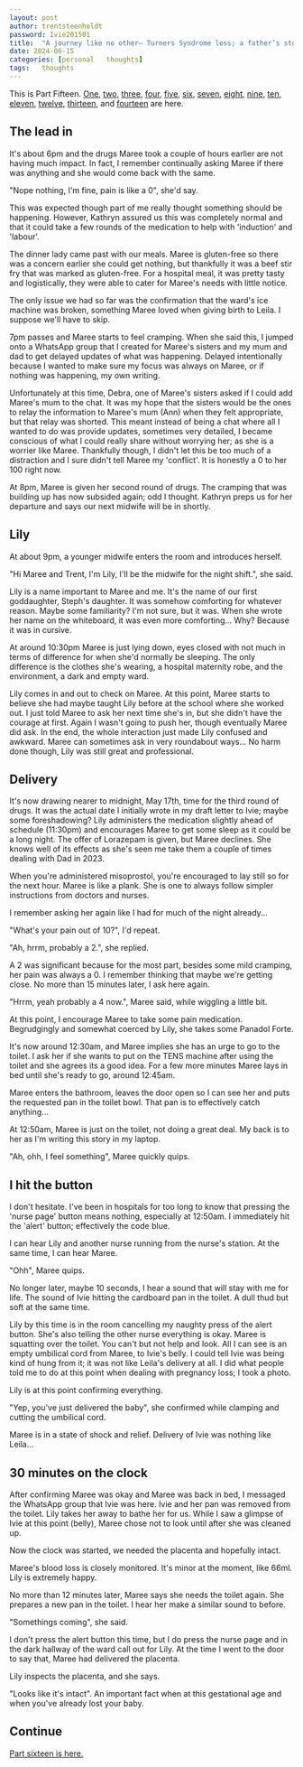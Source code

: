 ```yaml
---
layout: post
author: trentsteenholdt
password: Ivie201501
title:  "A journey like no other– Turners Syndrome loss; a father’s story #15"
date: 2024-06-15
categories: [personal   thoughts]
tags:   thoughts
---
```


This is Part Fifteen. [One](/2024/05/16/a-journey-like-no-other-turner-syndrome-loss-a-fathers-story-1/), [two](/2024/05/16/a-journey-like-no-other-turner-syndrome-loss-a-fathers-story-2/), [three](/2024/05/16/a-journey-like-no-other-turner-syndrome-loss-a-fathers-story-3/), [four](/2024/05/16/a-journey-like-no-other-turner-syndrome-loss-a-fathers-story-4/), [five](/2024/05/16/a-journey-like-no-other-turner-syndrome-loss-a-fathers-story-5/), [six](/2024/05/16/a-journey-like-no-other-turner-syndrome-loss-a-fathers-story-6/), [seven](/2024/05/16/a-journey-like-no-other-turner-syndrome-loss-a-fathers-story-7/), [eight](/2024/05/16/a-journey-like-no-other-turner-syndrome-loss-a-fathers-story-8/), [nine](/2024/05/16/a-journey-like-no-other-turner-syndrome-loss-a-fathers-story-9/), [ten](/2024/05/16/a-journey-like-no-other-turner-syndrome-loss-a-fathers-story-10/), [eleven](/2024/05/18/a-journey-like-no-other-turner-syndrome-loss-a-fathers-story-11/), [twelve](/2024/05/18/a-journey-like-no-other-turner-syndrome-loss-a-fathers-story-12/), [thirteen](/2024/05/19/a-journey-like-no-other-turner-syndrome-loss-a-fathers-story-13/), and [fourteen](/2024/06/15/a-journey-like-no-other-turner-syndrome-loss-a-fathers-story-14/) are here.

## The lead in

It's about 6pm and the drugs Maree took a couple of hours earlier are not having much impact. In fact, I remember continually asking Maree if there was anything and she would come back with the same.

"Nope nothing, I'm fine, pain is like a 0", she'd say.

This was expected though part of me really thought something should be happening. However, Kathryn assured us this was completely normal and that it could take a few rounds of the medication to help with 'induction' and 'labour'.

The dinner lady came past with our meals. Maree is gluten-free so there was a concern earlier she could get nothing, but thankfully it was a beef stir fry that was marked as gluten-free. For a hospital meal, it was pretty tasty and logistically, they were able to cater for Maree's needs with little notice.

The only issue we had so far was the confirmation that the ward's ice machine was broken, something Maree loved when giving birth to Leila. I suppose we'll have to skip.

7pm passes and Maree starts to feel cramping. When she said this, I jumped onto a WhatsApp group that I created for Maree's sisters and my mum and dad to get delayed updates of what was happening. Delayed intentionally because I wanted to make sure my focus was always on Maree, or if nothing was happening, my own writing.

Unfortunately at this time, Debra, one of Maree's sisters asked if I could add Maree's mum to the chat. It was my hope that the sisters would be the ones to relay the information to Maree's mum (Ann) when they felt appropriate, but that relay was shorted. This meant instead of being a chat where all I wanted to do was provide updates, sometimes very detailed, I became conscious of what I could really share without worrying her; as she is a worrier like Maree. Thankfully though, I didn't let this be too much of a distraction and I sure didn't tell Maree my 'conflict'. It is honestly a 0 to her 100 right now.

At 8pm, Maree is given her second round of drugs. The cramping that was building up has now subsided again; odd I thought. Kathryn preps us for her departure and says our next midwife will be in shortly.

## Lily

At about 9pm, a younger midwife enters the room and introduces herself.

"Hi Maree and Trent, I'm Lily, I'll be the midwife for the night shift.", she said.

Lily is a name important to Maree and me. It's the name of our first goddaughter, Steph's daughter. It was somehow comforting for whatever reason. Maybe some familiarity? I'm not sure, but it was. When she wrote her name on the whiteboard, it was even more comforting... Why? Because it was in cursive.

At around 10:30pm Maree is just lying down, eyes closed with not much in terms of difference for when she'd normally be sleeping. The only difference is the clothes she's wearing, a hospital maternity robe, and the environment, a dark and empty ward.

Lily comes in and out to check on Maree. At this point, Maree starts to believe she had maybe taught Lily before at the school where she worked out. I just told Maree to ask her next time she's in, but she didn't have the courage at first. Again I wasn't going to push her, though eventually Maree did ask. In the end, the whole interaction just made Lily confused and awkward. Maree can sometimes ask in very roundabout ways... No harm done though, Lily was still great and professional.

## Delivery

It's now drawing nearer to midnight, May 17th, time for the third round of drugs. It was the actual date I initially wrote in my draft letter to Ivie; maybe some foreshadowing? Lily administers the medication slightly ahead of schedule (11:30pm) and encourages Maree to get some sleep as it could be a long night. The offer of Lorazepam is given, but Maree declines. She knows well of its effects as she's seen me take them a couple of times dealing with Dad in 2023.

When you're administered misoprostol, you're encouraged to lay still so for the next hour. Maree is like a plank. She is one to always follow simpler instructions from doctors and nurses.

I remember asking her again like I had for much of the night already...

"What's your pain out of 10?", I'd repeat.

"Ah, hrrm, probably a 2.", she replied.

A 2 was significant because for the most part, besides some mild cramping, her pain was always a 0. I remember thinking that maybe we're getting close. No more than 15 minutes later, I ask here again.

"Hrrm, yeah probably a 4 now.", Maree said, while wiggling a little bit.

At this point, I encourage Maree to take some pain medication. Begrudgingly and somewhat coerced by Lily, she takes some Panadol Forte.

It's now around 12:30am, and Maree implies she has an urge to go to the toilet. I ask her if she wants to put on the TENS machine after using the toilet and she agrees its a good idea. For a few more minutes Maree lays in bed until she's ready to go, around 12:45am.

Maree enters the bathroom, leaves the door open so I can see her and puts the requested pan in the toilet bowl. That pan is to effectively catch anything...

At 12:50am, Maree is just on the toilet, not doing a great deal. My back is to her as I'm writing this story in my laptop.

"Ah, ohh, I feel something", Maree quickly quips.

## I hit the button

I don't hesitate. I've been in hospitals for too long to know that pressing the 'nurse page' button means nothing, especially at 12:50am. I immediately hit the 'alert' button; effectively the code blue.

I can hear Lily and another nurse running from the nurse's station. At the same time, I can hear Maree.

"Ohh", Maree quips.

No longer later, maybe 10 seconds, I hear a sound that will stay with me for life. The sound of Ivie hitting the cardboard pan in the toilet. A dull thud but soft at the same time.

Lily by this time is in the room cancelling my naughty press of the alert button. She's also telling the other nurse everything is okay. Maree is squatting over the toilet. You can't but not help and look. All I can see is an empty umbilical cord from Maree, to Ivie's belly. I could tell Ivie was being kind of hung from it; it was not like Leila's delivery at all. I did what people told me to do at this point when dealing with pregnancy loss; I took a photo.

Lily is at this point confirming everything.

"Yep, you've just delivered the baby", she confirmed while clamping and cutting the umbilical cord.

Maree is in a state of shock and relief. Delivery of Ivie was nothing like Leila...

## 30 minutes on the clock

After confirming Maree was okay and Maree was back in bed, I messaged the WhatsApp group that Ivie was here. Ivie and her pan was removed from the toilet. Lily takes her away to bathe her for us. While I saw a glimpse of Ivie at this point (belly), Maree chose not to look until after she was cleaned up.

Now the clock was started, we needed the placenta and hopefully intact.

Maree's blood loss is closely monitored. It's minor at the moment, like 66ml. Lily is extremely happy.

No more than 12 minutes later, Maree says she needs the toilet again. She prepares a new pan in the toilet. I hear her make a similar sound to before.

"Somethings coming", she said.

I don't press the alert button this time, but I do press the nurse page and in the dark hallway of the ward call out for Lily. At the time I went to the door to say that, Maree had delivered the placenta.

Lily inspects the placenta, and she says.

"Looks like it's intact". An important fact when at this gestational age and when you've already lost your baby.

## Continue

[Part sixteen is here.](/2024/07/11/a-journey-like-no-other-turner-syndrome-loss-a-fathers-story-16/)
